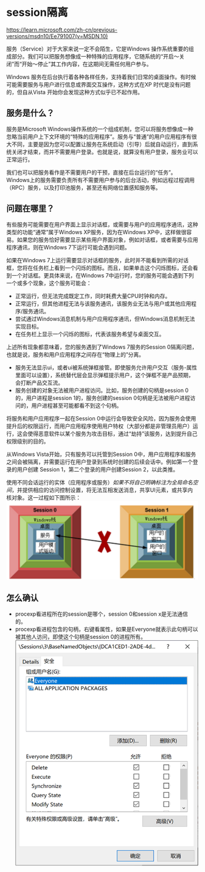 # session隔离

https://learn.microsoft.com/zh-cn/previous-versions/msdn10/Ee791007(v=MSDN.10)

服务（Service）对于大家来说一定不会陌生，它是Windows 操作系统重要的组成部分。我们可以把服务想像成一种特殊的应用程序，它随系统的“开启～关闭”而“开始～停止”其工作内容，在这期间无需任何用户参与。

Windows 服务在后台执行着各种各样任务，支持着我们日常的桌面操作。有时候可能需要服务与用户进行信息或界面交互操作，这种方式在XP 时代是没有问题的，但自从Vista 开始你会发现这种方式似乎已不起作用。

## 服务是什么？
服务是Microsoft Windows操作系统的一个组成机制，您可以将服务想像成一种忽略当前用户上下文环境的“特殊的应用程序”。服务与“普通”的用户应用程序有很大不同，主要是因为您可以配置让服务在系统启动（引导）后就自动运行，直到系统关闭才结束，而并不需要用户登录。也就是说，就算没有用户登录，服务业可以正常运行。

我们也可以把服务看作是不需要用户的干预，直接在后台运行的“任务”。Windows上的服务需要负责所有不需要用户参与的后台活动，例如远程过程调用（RPC）服务，以及打印池服务，甚至还有网络位置感知服务等。

## 问题在哪里？
有些服务可能需要在用户界面上显示对话框，或需要与用户的应用程序通讯，这种类型的功能“通常”属于Windows XP服务，因为在Windows XP中，这样做很容易。如果您的服务恰好需要显示某些用户界面对象，例如对话框，或者需要与应用程序通讯，则在Windows 7下运行可能会遇到问题。

如果在Windows 7上运行需要显示对话框的服务，此时并不能看到所需的对话框，您将在任务栏上看到一个闪烁的图标。而且，如果单击这个闪烁图标，还会看到一个对话框。更具体来说，在Windows 7中运行时，您的服务可能会遇到下列一个或多个现象，这个服务可能会：
* 正常运行，但无法完成既定工作，同时耗费大量CPU时钟和内存。
* 正常运行，但其他进程无法与该服务通讯，该服务业无法与用户或其他应用程序/服务通讯。
* 尝试通过Windows消息机制与用户应用程序通讯，但Windows消息机制无法实现目标。
* 在任务栏上显示一个闪烁的图标，代表该服务希望与桌面交互。

上述所有现象都意味着，您的服务遇到了Windows 7服务的Session 0隔离问题，也就是说，服务和用户应用程序之间存在“物理上的”分离。
* 服务无法显示ui，或者ui被系统弹框接管。即使服务允许用户交互（服务-属性里面可以设置），系统替代层会显示弹框提示用户，这个弹框不是产品预期，会打断产品交互流。
* 服务创建的对象无法被用户进程访问。比如，服务创建的句柄是session 0的，用户进程是session 1的，服务创建的session 0句柄是无法被用户进程访问的，用户进程甚至可能都看不到这个句柄。

将服务和用户应用程序一起在Session 0中运行会导致安全风险，因为服务会使用提升后的权限运行，而用户应用程序使用用户特权（大部分都是非管理员用户）运行，这会使得恶意软件以某个服务为攻击目标，通过“劫持”该服务，达到提升自己权限级别的目的。

从Windows Vista开始，只有服务可以托管到Session 0中，用户应用程序和服务之间会被隔离，并需要运行在用户登录到系统时创建的后续会话中。例如第一个登录的用户创建 Session 1，第二个登录的用户创建Session 2，以此类推。

使用不同会话运行的实体（应用程序或服务）*如果不将自己明确标注为全局命名空间*，并提供相应的访问控制设置，将无法互相发送消息，共享UI元素，或共享内核对象。这一过程如下图所示：
![picture 0](../../images/3c1a4b87bb9062a602142561a4e694646d1fa16fc0911fd493f5485631b17321.png)  


## 怎么确认
* procexp看进程所在的session是哪个，session 0和session x是无法通信的。
* procexp看进程包含的句柄，右键看属性，如果是Everyone就表示此句柄可以被其他人访问，即使这个句柄是session 0的进程所有。
![picture 1](../../images/20b448ac52e3ffc30a554932b3c5da7e16b4b71f8104d0df45f76e824f60130c.png)  

